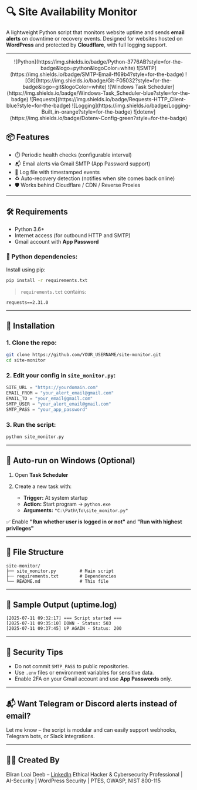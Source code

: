 # 🔍 Site Availability Monitor

A lightweight Python script that monitors website uptime and sends **email alerts** on downtime or recovery events.
Designed for websites hosted on **WordPress** and protected by **Cloudflare**, with full logging support.

---
<div align="center">
![Python](https://img.shields.io/badge/Python-3776AB?style=for-the-badge&logo=python&logoColor=white)
![SMTP](https://img.shields.io/badge/SMTP-Email-ff69b4?style=for-the-badge)
![Git](https://img.shields.io/badge/Git-F05032?style=for-the-badge&logo=git&logoColor=white)
![Windows Task Scheduler](https://img.shields.io/badge/Windows-Task_Scheduler-blue?style=for-the-badge)
![Requests](https://img.shields.io/badge/Requests-HTTP_Client-blue?style=for-the-badge)
![Logging](https://img.shields.io/badge/Logging-Built_in-orange?style=for-the-badge)
![dotenv](https://img.shields.io/badge/Dotenv-Config-green?style=for-the-badge)
</div>


## 📦 Features

* ⏱️ Periodic health checks (configurable interval)
* 📬 Email alerts via Gmail SMTP (App Password support)
* 👢 Log file with timestamped events
* ♻️ Auto-recovery detection (notifies when site comes back online)
* 🛡️ Works behind Cloudflare / CDN / Reverse Proxies

---

## 🛠️ Requirements

* Python 3.6+
* Internet access (for outbound HTTP and SMTP)
* Gmail account with **App Password**

### 🔪 Python dependencies:

Install using pip:

```bash
pip install -r requirements.txt
```

> `requirements.txt` contains:

```
requests==2.31.0
```

---

## 🚀 Installation

### 1. Clone the repo:

```bash
git clone https://github.com/YOUR_USERNAME/site-monitor.git
cd site-monitor
```

### 2. Edit your config in `site_monitor.py`:

```python
SITE_URL = "https://yourdomain.com"
EMAIL_FROM = "your_alert_email@gmail.com"
EMAIL_TO = "your_email@gmail.com"
SMTP_USER = "your_alert_email@gmail.com"
SMTP_PASS = "your_app_password"
```

### 3. Run the script:

```bash
python site_monitor.py
```

---

## 👤 Auto-run on Windows (Optional)

1. Open **Task Scheduler**
2. Create a new task with:

   * **Trigger:** At system startup
   * **Action:** Start program → `python.exe`
   * **Arguments:** `"C:\Path\To\site_monitor.py"`

✅ Enable **"Run whether user is logged in or not"** and **"Run with highest privileges"**

---

## 📁 File Structure

```
site-monitor/
├── site_monitor.py         # Main script
├── requirements.txt        # Dependencies
└── README.md               # This file
```

---

## 📓 Sample Output (uptime.log)

```
[2025-07-11 09:32:17] === Script started ===
[2025-07-11 09:35:10] DOWN - Status: 503
[2025-07-11 09:37:45] UP AGAIN - Status: 200
```

---

## 🔐 Security Tips

* Do not commit `SMTP_PASS` to public repositories.
* Use `.env` files or environment variables for sensitive data.
* Enable 2FA on your Gmail account and use **App Passwords** only.

---

## 📬 Want Telegram or Discord alerts instead of email?

Let me know – the script is modular and can easily support webhooks, Telegram bots, or Slack integrations.

---

## 👨‍💻 Created By

Eliran Loai Deeb – [LinkedIn](https://www.linkedin.com/in/loai-deeb/)
Ethical Hacker & Cybersecurity Professional | AI-Security | WordPress Security | PTES, OWASP, NIST 800-115

